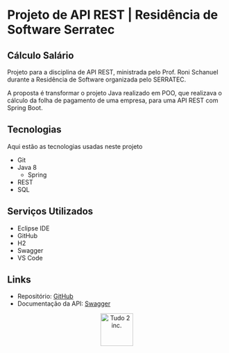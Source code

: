 # Projeto de API REST | Residência de Software Serratec

## Cálculo Salário

Projeto para a disciplina de API REST, ministrada pelo Prof. Roni Schanuel durante a Residência de Software organizada pelo SERRATEC.

A proposta é transformar o projeto Java realizado em POO, que realizava o cálculo da folha de pagamento de uma empresa, para uma API REST com Spring Boot.

## Tecnologias

Aqui estão as tecnologias usadas neste projeto

- Git
- Java 8
  - Spring
- REST
- SQL

## Serviços Utilizados
 
- Eclipse IDE
- GitHub
- H2
- Swagger
- VS Code

## Links

- Repositório: [GitHub]()
- Documentação da API: [Swagger]()


<p align="center">
  <img src="https://github.com/T2-Inc/logo/blob/main/T2%20Inc%20Logo.svg"
       alt="Tudo 2 inc."
       height="75"
       width="75"
  />
</p>
